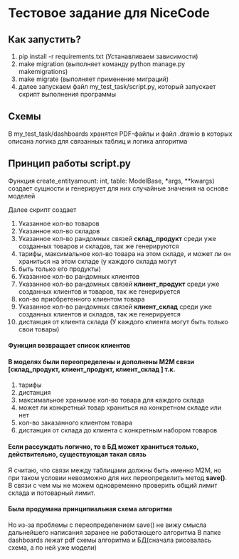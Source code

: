 # Тестовое задание для NiceCode
## Как запустить?
1. pip install -r requirements.txt (Устанавливаем зависимости)
2. make migration (выполняет команду python manage.py makemigrations)
3. make migrate  (выполняет применение миграций)
4. далее запускаем файл my_test_task/script.py, который запускает скрипт выполнения программы

## Схемы
В my_test_task/dashboards хранятся PDF-файлы и файл .drawio 
в которых описана логика для связанных таблиц и логика алгоритма


## Принцип работы script.py


Функция create_entityamount: int, table: ModelBase, *args, **kwargs) создает сущности и
генерирует для них случайные значения на основе моделей

Далее скрипт создает 
1. Указанное кол-во товаров
2. Указанное кол-во складов
3. Указанное кол-во рандомных связей **склад_продукт** среди уже созданных товаров и складов, так же генерируются 
4. тарифы, максимальное кол-во товара на этом складе, и может ли он храниться на этом складе (у каждого склада могут 
5. быть только его продукты)
6. Указанное кол-во рандомных клиентов 
7. Указанное кол-во рандомных связей **клиент_продукт** среди уже созданных клиентов и товаров, так же генерируется 
8. кол-во приобретенного клиентом товара 
9. Указанное кол-во рандомных связей **клиент_склад** среди уже созданных клиентов и складов, так же генерируется 
10. дистанция от клиента склада (У каждого клиента могут быть только свои товары)

#### Функция возвращает список клиентов 
#### В моделях были переопределены и дополнены M2M связи [**склад_продукт**, **клиент_продукт**, **клиент_склад** ] т.к. 
1. тарифы
2. дистанция
3. максимальное хранимое кол-во товара для каждого склада
4. может ли конкретный товар храниться на конкретном складе или нет
5. кол-во заказанного клиентом товара
6. дистанция от склада до клиента с конкретным набором товаров 

#### Если рассуждать логично, то в БД может храниться только, действительно, существующая такая связь

Я считаю, что связи между таблицами должны быть именно M2M, 
но при таком условии невозможно для них переопределить метод **save()**. 
В связи c чем мы не можем одновременно проверить общий лимит 
склада и потоварный лимит.

#### Была продумана принципиальная схема алгоритма
Но из-за проблемы с переопределением save() не вижу смысла дальнейшего написания заранее не работающего алгоритма 
В папке dashboards лежат pdf схемы алгоритма и БД(сначала рисовалась схема, а по ней уже модели)









